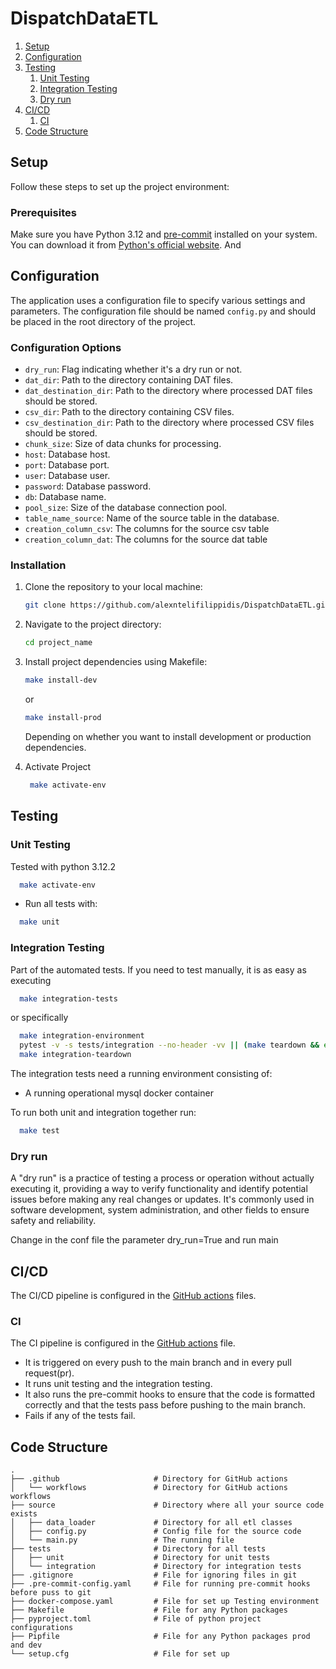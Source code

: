 # DispatchDataETL

1. [Setup](#setup)
2. [Configuration](#configuration)
3. [Testing](#testing)
    1. [Unit Testing](#unit-testing)
    2. [Integration Testing](#integration-testing)
    3. [Dry run](#dry-run)
4. [CI/CD](#cicd)
    1. [CI](#ci)
5. [Code Structure](#code-structure)

## Setup

Follow these steps to set up the project environment:

### Prerequisites

Make sure you have Python 3.12 and [pre-commit](https://pre-commit.com/#intro) installed on your system. You can
download it from [Python's official website](https://www.python.org/downloads/).
And

## Configuration

The application uses a configuration file to specify various settings and parameters. The configuration file should be
named `config.py` and should be placed in the root directory of the project.

### Configuration Options

- `dry_run`: Flag indicating whether it's a dry run or not.
- `dat_dir`: Path to the directory containing DAT files.
- `dat_destination_dir`: Path to the directory where processed DAT files should be stored.
- `csv_dir`: Path to the directory containing CSV files.
- `csv_destination_dir`: Path to the directory where processed CSV files should be stored.
- `chunk_size`: Size of data chunks for processing.
- `host`: Database host.
- `port`: Database port.
- `user`: Database user.
- `password`: Database password.
- `db`: Database name.
- `pool_size`: Size of the database connection pool.
- `table_name_source`: Name of the source table in the database.
- `creation_column_csv`: The columns for the source csv table
- `creation_column_dat`: The columns for the source dat table

### Installation

1. Clone the repository to your local machine:

    ```bash
    git clone https://github.com/alexntelifilippidis/DispatchDataETL.git
    ```

2. Navigate to the project directory:

    ```bash
    cd project_name
    ```


3. Install project dependencies using Makefile:

    ```bash
    make install-dev
    ```

   or

    ```bash
    make install-prod
    ```

   Depending on whether you want to install development or production dependencies.


4. Activate Project
   ```bash
    make activate-env
    ```

## Testing

### Unit Testing

Tested with python 3.12.2

```bash
  make activate-env
```

- Run all tests with:

```bash
  make unit
 ```

### Integration Testing

Part of the automated tests. If you need to test manually, it is as easy as executing

```bash
  make integration-tests
```

or specifically

```bash
  make integration-environment
  pytest -v -s tests/integration --no-header -vv || (make teardown && exit 1)
  make integration-teardown
```

The integration tests need a running environment consisting of:

- A running operational mysql docker container

To run both unit and integration together run:

```bash
  make test
```

### Dry run

A "dry run" is a practice of testing a process or operation without actually executing it, providing a way to verify
functionality and identify potential issues before making any real changes or updates. It's commonly used in software
development, system administration, and other fields to ensure safety and reliability.

Change in the conf file the parameter dry_run=True and run main

## CI/CD

The CI/CD pipeline is configured in the [GitHub actions](.github/workflows) files.

### CI

The CI pipeline is configured in the [GitHub actions](.github/workflows/ci.yml) file.

- It is triggered on every push to the main branch and in every pull request(pr).
- It runs unit testing and the integration testing.
- It also runs the pre-commit hooks to ensure that the code is formatted correctly and that the tests pass before
  pushing to the main branch.
- Fails if any of the tests fail.

## Code Structure

```
.
├── .github                     # Directory for GitHub actions
│   └── workflows               # Directory for GitHub actions workflows
├── source                      # Directory where all your source code exists
│   ├── data_loader             # Directory for all etl classes
│   ├── config.py               # Config file for the source code
│   └── main.py                 # The running file           
├── tests                       # Directory for all tests
│   ├── unit                    # Directory for unit tests
│   └── integration             # Directory for integration tests
├── .gitignore                  # File for ignoring files in git
├── .pre-commit-config.yaml     # File for running pre-commit hooks before puss to git
├── docker-compose.yaml         # File for set up Testing environment 
├── Makefile                    # File for any Python packages 
├── pyproject.toml              # File of python project configurations
├── Pipfile                     # File for any Python packages prod and dev
└── setup.cfg                   # File for set up

```